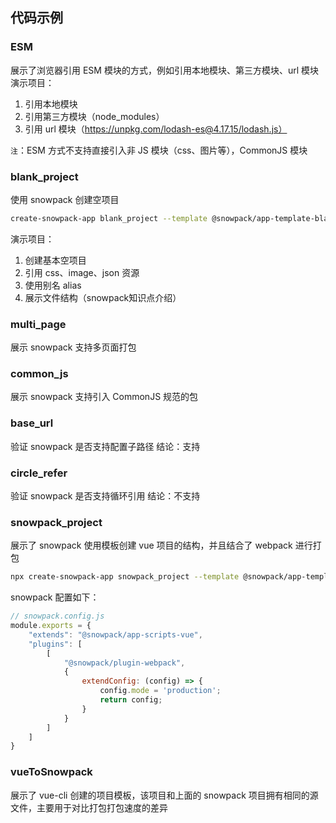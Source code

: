 ## 代码示例
### ESM
展示了浏览器引用 ESM 模块的方式，例如引用本地模块、第三方模块、url 模块
演示项目：
1. 引用本地模块
2. 引用第三方模块（node_modules）
3. 引用 url 模块（https://unpkg.com/lodash-es@4.17.15/lodash.js）

`注`：ESM 方式不支持直接引入非 JS 模块（css、图片等），CommonJS 模块

### blank_project
使用 snowpack 创建空项目
```bash
create-snowpack-app blank_project --template @snowpack/app-template-blank
```

演示项目：
1. 创建基本空项目
2. 引用 css、image、json 资源
3. 使用别名 alias
4. 展示文件结构（snowpack知识点介绍）

### multi_page
展示 snowpack 支持多页面打包

### common_js
展示 snowpack 支持引入 CommonJS 规范的包

### base_url
验证 snowpack 是否支持配置子路径
结论：支持

### circle_refer
验证 snowpack 是否支持循环引用
结论：不支持

### snowpack_project
展示了 snowpack 使用模板创建 vue 项目的结构，并且结合了 webpack 进行打包

```bash
npx create-snowpack-app snowpack_project --template @snowpack/app-template-vue
```

snowpack 配置如下：
```js
// snowpack.config.js
module.exports = {
    "extends": "@snowpack/app-scripts-vue",
    "plugins": [
        [
            "@snowpack/plugin-webpack",
            {
                extendConfig: (config) => {
                    config.mode = 'production';
                    return config;
                }
            }
        ]
    ]
}
```

### vueToSnowpack
展示了 vue-cli 创建的项目模板，该项目和上面的 snowpack 项目拥有相同的源文件，主要用于对比打包打包速度的差异
